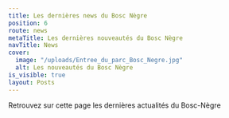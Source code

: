 ```yaml
---
title: Les dernières news du Bosc Nègre
position: 6
route: news
metaTitle: Les dernières nouveautés du Bosc Nègre
navTitle: News
cover:
  image: "/uploads/Entree_du_parc_Bosc_Negre.jpg"
  alt: Les nouveautés du Bosc Nègre
is_visible: true
layout: Posts
---
```


Retrouvez sur cette page les dernières actualités du Bosc-Nègre